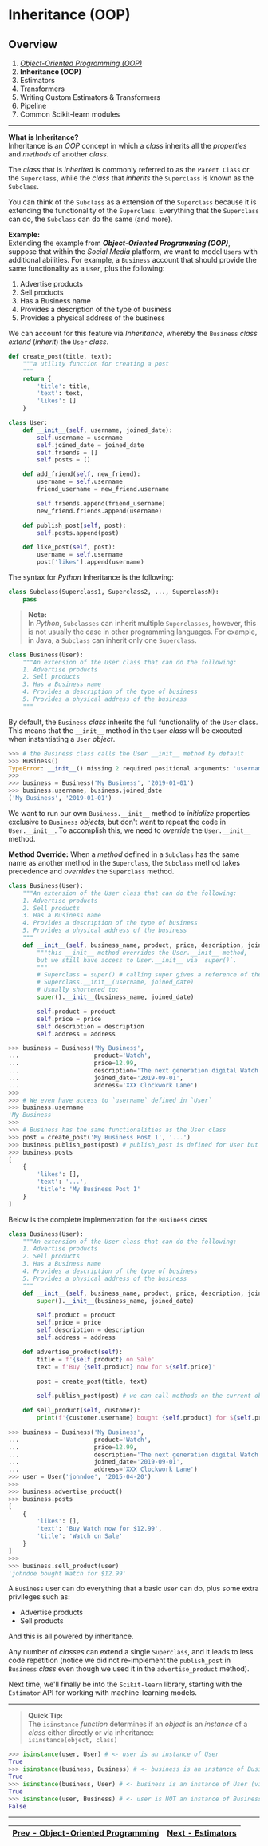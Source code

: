 # Inheritance (OOP)

## Overview
1. [_Object-Oriented Programming (OOP)_](./object-oriented-programming.md)
2. **Inheritance (OOP)**
3. Estimators
4. Transformers
5. Writing Custom Estimators & Transformers
6. Pipeline
7. Common Scikit-learn modules

---

**What is Inheritance?**  
Inheritance is an _OOP_ concept in which a _class_ inherits all the _properties_ and _methods_ of another _class_.

The _class_ that is _inherited_ is commonly referred to as the `Parent Class` or the `Superclass`, while the _class_ that _inherits_ the `Superclass` is known as the `Subclass`.

You can think of the `Subclass` as a extension of the `Superclass` because it is extending the functionality of the `Superclass`. Everything that the `Superclass` can do, the `Subclass` can do the same (and more).

**Example:**  
Extending the example from **_Object-Oriented Programming (OOP)_**, suppose that within the _Social Media_ platform, we want to model `Users` with additional abilities. For example, a `Business` account that should provide the same functionality as a `User`, plus the following:
1. Advertise products
2. Sell products
3. Has a Business name
4. Provides a description of the type of business
5. Provides a physical address of the business

We can account for this feature via _Inheritance_, whereby the `Business` _class_ _extend_ (_inherit_) the `User` _class_.

```python
def create_post(title, text):
    """a utility function for creating a post
    """
    return {
        'title': title,
        'text': text,
        'likes': []
    }
```
```python
class User:
    def __init__(self, username, joined_date):
        self.username = username
        self.joined_date = joined_date
        self.friends = []
        self.posts = []

    def add_friend(self, new_friend):
        username = self.username
        friend_username = new_friend.username

        self.friends.append(friend_username)
        new_friend.friends.append(username)

    def publish_post(self, post):
        self.posts.append(post)

    def like_post(self, post):
        username = self.username
        post['likes'].append(username)
```

The syntax for _Python_ Inheritance is the following:
```python
class Subclass(Superclass1, Superclass2, ..., SuperclassN):
    pass
```

> **Note:**  
In _Python_, `Subclasses` can inherit multiple `Superclasses`, however, this is not usually the case in other programming languages. 
For example, in Java, a `Subclass` can inherit only one `Superclass`.

```python
class Business(User):
    """An extension of the User class that can do the following:
    1. Advertise products
    2. Sell products
    3. Has a Business name
    4. Provides a description of the type of business
    5. Provides a physical address of the business
    """
```

By default, the `Business` _class_ inherits the full functionality of the `User` class. This means that the `__init__` method in the `User` _class_ will be executed when instantiating a `User` _object_.

```python
>>> # the Business class calls the User __init__ method by default
>>> Business()
TypeError: __init__() missing 2 required positional arguments: 'username' and 'joined_date'
>>>
>>> business = Business('My Business', '2019-01-01')
>>> business.username, business.joined_date
('My Business', '2019-01-01')
```

We want to run our own `Business.__init__` method to _initialize_ properties exclusive to `Business` _objects_, but don't want to repeat the code in `User.__init__`.
To accomplish this, we need to _override_ the `User.__init__` method.

**Method Override:**
When a _method_ defined in a `Subclass` has the same name as another method in the `Superclass`, 
the `Subclass` method takes precedence and _overrides_ the `Superclass` method.

```python
class Business(User):
    """An extension of the User class that can do the following:
    1. Advertise products
    2. Sell products
    3. Has a Business name
    4. Provides a description of the type of business
    5. Provides a physical address of the business
    """
    def __init__(self, business_name, product, price, description, joined_date, address):
        """this __init__ method overrides the User.__init__ method,
        but we still have access to User.__init__ via `super()`.
        """
        # Superclass = super() # calling super gives a reference of the Superclass
        # Superclass.__init__(username, joined_date)
        # Usually shortened to:
        super().__init__(business_name, joined_date)

        self.product = product
        self.price = price
        self.description = description
        self.address = address
```
```python
>>> business = Business('My Business', 
...                     product='Watch',
...                     price=12.99,
...                     description='The next generation digital Watch shop', 
...                     joined_date='2019-09-01', 
...                     address='XXX Clockwork Lane')
>>>
>>> # We even have access to `username` defined in `User`
>>> business.username
'My Business'
>>>
>>> # Business has the same functionalities as the User class
>>> post = create_post('My Business Post 1', '...')
>>> business.publish_post(post) # publish_post is defined for User but works with Business objects
>>> business.posts
[
    {
        'likes': [],
        'text': '...',
        'title': 'My Business Post 1'
    }
]
```

Below is the complete implementation for the `Business` _class_
```python
class Business(User):
    """An extension of the User class that can do the following:
    1. Advertise products
    2. Sell products
    3. Has a Business name
    4. Provides a description of the type of business
    5. Provides a physical address of the business
    """
    def __init__(self, business_name, product, price, description, joined_date, address):
        super().__init__(business_name, joined_date)

        self.product = product
        self.price = price
        self.description = description
        self.address = address

    def advertise_product(self):
        title = f'{self.product} on Sale'
        text = f'Buy {self.product} now for ${self.price}'
        
        post = create_post(title, text)

        self.publish_post(post) # we can call methods on the current object, even if it was defined in the Superclass

    def sell_product(self, customer):
        print(f'{customer.username} bought {self.product} for ${self.price}')
```

```python
>>> business = Business('My Business', 
...                     product='Watch',
...                     price=12.99,
...                     description='The next generation digital Watch shop', 
...                     joined_date='2019-09-01', 
...                     address='XXX Clockwork Lane')
>>> user = User('johndoe', '2015-04-20')
>>>
>>> business.advertise_product()
>>> business.posts
[
    {
        'likes': [],
        'text': 'Buy Watch now for $12.99',
        'title': 'Watch on Sale'
    }
]
>>>
>>> business.sell_product(user)
'johndoe bought Watch for $12.99'
```

A `Business` user can do everything that a basic `User` can do, plus some extra privileges such as:
- Advertise products
- Sell products

And this is all powered by inheritance.

Any number of _classes_ can extend a single `Superclass`, and it leads to less code repetition (notice we did not re-implement the `publish_post` in `Business` _class_ even though we used it in the `advertise_product` method).

Next time, we'll finally be into the `Scikit-learn` library, starting with the `Estimator` API for working with machine-learning models.

---
> **Quick Tip:**  
The `isinstance` _function_ determines if an _object_ is an _instance_ of a _class_ either directly or via inheritance:  
`isinstance(object, class)`
```python
>>> isinstance(user, User) # <- user is an instance of User
True
>>> isinstance(business, Business) # <- business is an instance of Business
True
>>> isinstance(business, User) # <- business is an instance of User (via Inheritance)
True
>>> isinstance(user, Business) # <- user is NOT an instance of Business
False
```

---
| [Prev - Object-Oriented Programming](./object-oriented-programming.md "Object-Oriented Programming")  | [Next - Estimators](./estimators.md "Estimators")   |
|:----------------------------------------------------------------------------------------------------- |-----------------------------------------------------:|
